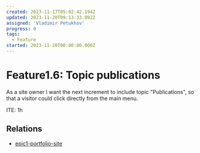 ```yaml
---
created: 2023-11-17T05:02:42.194Z
updated: 2023-11-20T09:13:33.092Z
assigned: 'Vladimir Petukhov'
progress: 0
tags:
  - Feature
started: 2023-11-20T00:00:00.000Z
---
```


# Feature1.6: Topic publications

As a site owner I want the next increment to include topic "Publications", so that a visitor could click directly from the main menu.

ITE: 1h

## Relations

- [epic1-portfolio-site](epic1-portfolio-site.md)
